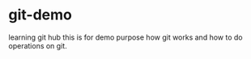# git-demo
learning git hub
this is for demo purpose how git works and how to do operations on git.
